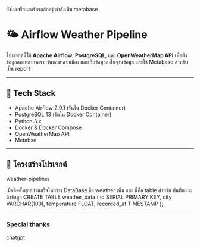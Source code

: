 ยังไม่เสร็จนะครับรอสักครู่
กำลังเพิ่ม metabase
# 🌤️ Airflow Weather Pipeline

โปรเจกต์นี้ใช้ **Apache Airflow**, **PostgreSQL**, และ **OpenWeatherMap API** เพื่อดึงข้อมูลสภาพอากาศรายวันของหลายเมือง และเก็บข้อมูลลงในฐานข้อมูล
และใช้ Metabase สำหรับเป็น report

---

## 🧰 Tech Stack

- Apache Airflow 2.9.1 (รันใน Docker Container)
- PostgreSQL 13 (รันใน Docker Container)
- Python 3.x
- Docker & Docker Compose
- OpenWeatherMap API
- Metabse

---

## 📁 โครงสร้างโปรเจกต์

weather-pipeline/

เมื่อติดตั้งทุกอย่างเสร็จให้สร้าง DataBase ชื่อ weather เพิ่ม
และ นี่คือ table สำหรับ บันทึกและดึงข้อมูล
CREATE TABLE weather_data (
    id SERIAL PRIMARY KEY,
    city VARCHAR(100),
    temperature FLOAT,
    recorded_at TIMESTAMP
);

---

### Special thanks
chatgpt


